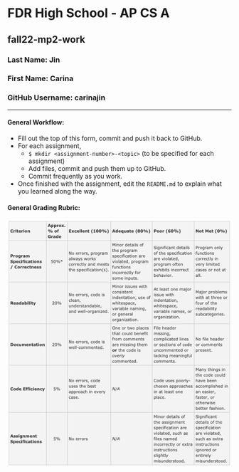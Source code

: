 # FDR High School - AP CS A
## fall22-mp2-work


### Last Name: Jin
### First Name: Carina
### GitHub Username: carinajin

---
#### General Workflow:
* Fill out the top of this form, commit and push it back to GitHub.
* For each assignment,
  * `$ mkdir <assignment-number>-<topic>` (to be specified for each assignment)
  * Add files, commit and push them up to GitHub.
  * Commit frequently as you work.
* Once finished with the assignment, edit the `README.md` to explain what you learned along the way.

#### General Grading Rubric:
![rubric](rubric.png)
